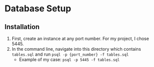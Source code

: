 # Database Setup

## Installation
1. First, create an instance at any port number. For my project, I chose 5445.
2. In the command line, navigate into this directory which contains `tables.sql` and run `psql -p {port_number} -f tables.sql`
	- Example of my case: `psql -p 5445 -f tables.sql`


